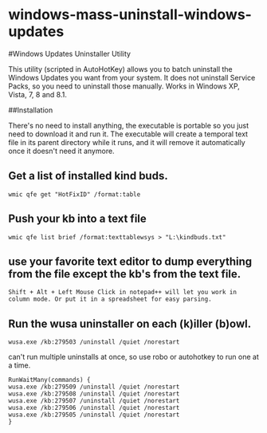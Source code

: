 # windows-mass-uninstall-windows-updates
#Windows Updates Uninstaller Utility

This utility (scripted in AutoHotKey) allows you to batch uninstall the Windows Updates you want from your system. It does not uninstall Service Packs, so you need to uninstall those manually.  Works in Windows XP, Vista, 7, 8 and 8.1.

##Installation

There's no need to install anything, the executable is portable so you just need to download it and run it. The executable will create a temporal text file in its parent directory while it runs, and it will remove it automatically once it doesn't need it anymore.

## Get a list of installed kind buds. 
``wmic qfe get "HotFixID" /format:table``

## Push your kb into a text file
``wmic qfe list brief /format:texttablewsys > "L:\kindbuds.txt"``

## use your favorite text editor to dump everything from the file except the kb's from the text file. 
``Shift + Alt + Left Mouse Click in notepad++ will let you work in column mode. Or put it in a spreadsheet for easy parsing.``

## Run the wusa uninstaller on each (k)iller (b)owl.
``wusa.exe /kb:279503 /uninstall /quiet /norestart``

can't run multiple uninstalls at once, so use robo or autohotkey to run one at a time.
```
RunWaitMany(commands) {
wusa.exe /kb:279509 /uninstall /quiet /norestart
wusa.exe /kb:279508 /uninstall /quiet /norestart
wusa.exe /kb:279507 /uninstall /quiet /norestart
wusa.exe /kb:279506 /uninstall /quiet /norestart
wusa.exe /kb:279505 /uninstall /quiet /norestart
}
```
